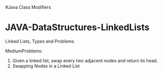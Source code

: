 #Java Class Modifiers

# JAVA-DataStructures-LinkedLists
Linked Lists, Types and Problems

MediumProblems:
1. Given a linked list, swap every two adjacent nodes and return its head.
2. Swapping Nodes in a Linked List
